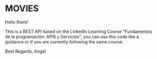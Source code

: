 # MOVIES
Hello there!

This is a REST API based on the Linkedln Learning Course "Fundamentos de la programación: APIS y Servicios", you can use this code like a guidance or if you are currently following the same course.

Best Regards,
Angel
